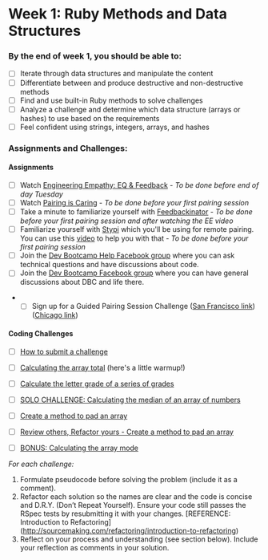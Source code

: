 # Week 1: Ruby Methods and Data Structures


### By the end of week 1, you should be able to:
- [ ] Iterate through data structures and manipulate the content   
- [ ] Differentiate between and produce destructive and non-destructive methods  
- [ ] Find and use built-in Ruby methods to solve challenges  
- [ ] Analyze a challenge and determine which data structure (arrays or hashes) to use based on the requirements  
- [ ] Feel confident using strings, integers, arrays, and hashes

### Assignments and Challenges:

#### Assignments
- [ ] Watch [Engineering Empathy: EQ & Feedback](https://vimeo.com/76762772) - *To be done before end of day Tuesday*   
- [ ] Watch [Pairing is Caring](https://vimeo.com/76662569) - *To be done before your first pairing session*
- [ ] Take a minute to familiarize yourself with [Feedbackinator](http://socrates.devbootcamp.com/feedback) - *To be done before your first pairing session and after watching the EE video*
- [ ] Familiarize yourself with [Stypi](https://www.stypi.com) which you'll be using for remote pairing.  You can use this [video](https://vimeo.com/76870082) to help you with that - *To be done before your first pairing session*
- [ ] Join the [Dev Bootcamp Help Facebook group](https://www.facebook.com/groups/devbootcamp.help/) where you can ask technical questions and have discussions about code.
- [ ] Join the [Dev Bootcamp Facebook group](https://www.facebook.com/groups/devbootcamp/) where you can have general discussions about DBC and life there.
- - [ ] Sign up for a Guided Pairing Session Challenge ([San Francisco link](https://www.timecenter.com/devbootcamp/)) ([Chicago link](https://www.timecenter.com/devbootcamp/?rid=24592))

#### Coding Challenges

- [ ] [How to submit a challenge](http://socrates.devbootcamp.com/challenges/417)
- [ ] [Calculating the array total](http://socrates.devbootcamp.com/challenges/435) (here's a little warmup!)
- [ ] [Calculate the letter grade of a series of grades](http://socrates.devbootcamp.com/challenges/418)  
- [ ] [SOLO CHALLENGE: Calculating the median of an array of numbers](http://socrates.devbootcamp.com/challenges/419)  
- [ ] [Create a method to pad an array](http://socrates.devbootcamp.com/challenges/421)  
- [ ] [Review others, Refactor yours - Create a method to pad an array](https://socrates.devbootcamp.com/challenges/470)
- [ ] [BONUS: Calculating the array mode](http://socrates.devbootcamp.com/challenges/420)  



*For each challenge:*

1. Formulate pseudocode before solving the problem (include it as a comment).  
2. Refactor each solution so the names are clear and the code is concise and D.R.Y. (Don’t Repeat Yourself). Ensure your code still passes the RSpec tests by resubmitting it with your changes. [REFERENCE: Introduction to Refactoring] (http://sourcemaking.com/refactoring/introduction-to-refactoring)  
3. Reflect on your process and understanding (see section below). Include your reflection as comments in your solution.  
